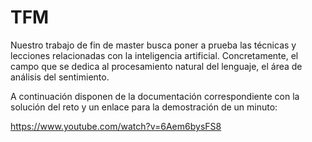 # TFM

Nuestro trabajo de fin de master busca poner a prueba las técnicas y lecciones relacionadas con la inteligencia artificial. Concretamente, el campo que se dedica al procesamiento natural del lenguaje, el área de análisis del sentimiento. 

A continuación disponen de la documentación correspondiente con la solución del reto y un enlace para la demostración de un minuto:

https://www.youtube.com/watch?v=6Aem6bysFS8

